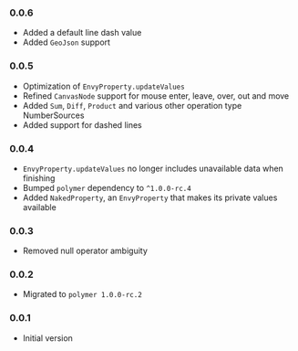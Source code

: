 ### 0.0.6
  * Added a default line dash value
  * Added `GeoJson` support

### 0.0.5
  * Optimization of `EnvyProperty.updateValues`
  * Refined `CanvasNode` support for mouse enter, leave, over, out and move
  * Added `Sum`, `Diff`, `Product` and various other operation type NumberSources
  * Added support for dashed lines
  
### 0.0.4
  * `EnvyProperty.updateValues` no longer includes unavailable data when finishing
  * Bumped `polymer` dependency to `^1.0.0-rc.4`
  * Added `NakedProperty`, an `EnvyProperty` that makes its private values available 

### 0.0.3
  * Removed null operator ambiguity

### 0.0.2
  * Migrated to `polymer 1.0.0-rc.2`

### 0.0.1
  * Initial version